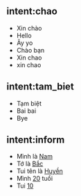 ## intent:chao
- Xin chào
- Hello
- Ây yo
- Chào bạn
- Xin chao
- xin chao

## intent:tam_biet
- Tạm biệt
- Bai bai
- Bye

## intent:inform
- Mình là [Nam](ten)
- Tớ là [Bắc](ten)
- Tui tên là [Huyền](ten)
- Mình [20](tuoi) tuổi
- Tui [10](tuoi)
